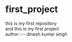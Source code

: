 # first_project
this is my first repository 
<br>
and this is my first project
<br>
author :-- dinesh kumar singh
